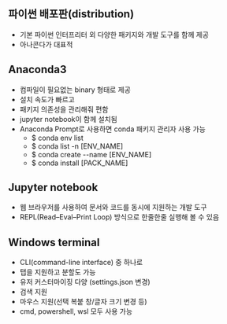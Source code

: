 ## 파이썬 배포판(distribution)
  - 기본 파이썬 인터프리터 외 다양한 패키지와 개발 도구를 함께 제공
  - 아나콘다가 대표적

## Anaconda3
  - 컴파일이 필요없는 binary 형태로 제공
  - 설치 속도가 빠르고 
  - 패키지 의존성을 관리해줘 편함
  - jupyter notebook이 함께 설치됨
  - Anaconda Prompt로 사용하면 conda 패키지 관리자 사용 가능
    - $ conda env list
    - $ conda list -n [ENV_NAME]
    - $ conda create --name [ENV_NAME]
    - $ conda install [PACK_NAME]

## Jupyter notebook
  - 웹 브라우저를 사용하여 문서와 코드를 동시에 지원하는 개발 도구
  - REPL(Read–Eval–Print Loop) 방식으로 한줄한줄 실행해 볼 수 있음

## Windows terminal
  - CLI(command-line interface) 중 하나로
  - 탭을 지원하고 분할도 가능
  - 유저 커스터마이징 다양 (settings.json 변경)
  - 검색 지원
  - 마우스 지원(선택 복붙 창/글자 크기 변경 등)
  - cmd, powershell, wsl 모두 사용 가능
